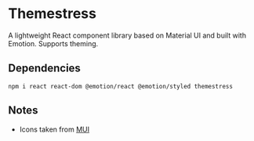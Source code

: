# Themestress

A lightweight React component library based on Material UI and built with Emotion. Supports theming.

## Dependencies

```
npm i react react-dom @emotion/react @emotion/styled themestress
```

## Notes

-   Icons taken from [MUI](https://mui.com/components/material-icons/)
